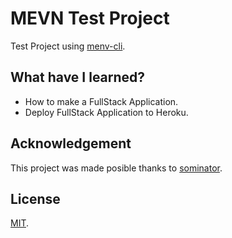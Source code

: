 # MEVN Test Project
Test Project using [menv-cli](https://github.com/madlabsinc/mevn-cli).

## What have I learned?
* How to make a FullStack Application.
* Deploy FullStack Application to Heroku.

## Acknowledgement
This project was made posible thanks to [sominator](https://github.com/sominator).

## License
[MIT](https://mit-license.org/).
